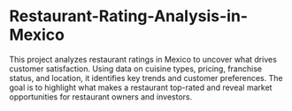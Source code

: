 # Restaurant-Rating-Analysis-in-Mexico
This project analyzes restaurant ratings in Mexico to uncover what drives customer satisfaction. Using data on cuisine types, pricing, franchise status, and location, it identifies key trends and customer preferences. The goal is to highlight what makes a restaurant top-rated and reveal market opportunities for restaurant owners and investors.

